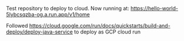 Test repository to deploy to cloud.
Now running at: https://hello-world-5lybcsqzba-og.a.run.app/v1/home

Followed https://cloud.google.com/run/docs/quickstarts/build-and-deploy/deploy-java-service to deploy as GCP cloud run